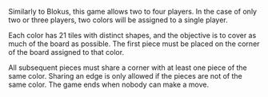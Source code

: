 Similarly to Blokus, this game allows two to four players. In the case of only two or three players, two colors will be assigned to a single player.

Each color has 21 tiles with distinct shapes, and the objective is to cover as much of the board as possible. The first piece must be placed on the corner of the board assigned to that color.

All subsequent pieces must share a corner with at least one piece of the same color. Sharing an edge is only allowed if the pieces are not of the same color. The game ends when nobody can make a move.
